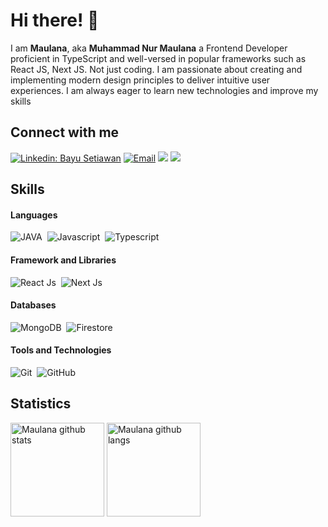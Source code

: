 # Hi there! 👋 

I am **Maulana**, aka **Muhammad Nur Maulana**  a Frontend Developer proficient in TypeScript and well-versed in popular frameworks such as React JS, Next JS. Not just coding. I am passionate about creating and implementing modern design principles to deliver intuitive user experiences. I am always eager to learn new technologies and improve my skills

## Connect with me

[![Linkedin: Bayu Setiawan](https://img.shields.io/badge/-MuhammadNur%20Maulana-blue?style=flat-square&logo=Linkedin&logoColor=white&link=https://www.linkedin.com/in/muhammad-nur-maulana-a13a92290/)](https://www.linkedin.com/in/muhammad-nur-maulana-a13a92290/)
<a href="mailto:muhammadnrmaulana@gmail.com"><img alt="Email" src="https://img.shields.io/badge/Email-muhammadnurmaulanaunindra-blue?style=flat-square&logo=email"></a>
[![](https://komarev.com/ghpvc/?username=MuhammadNurMaulana&color=blue&label=Profile%20Views)](https://github.com/MuhammadNurMaulana)
[![](https://img.shields.io/github/followers/MuhammadNurMaulana?label=GitHub%20Followers)](https://www.linkedin.com/in/muhammad-nur-maulana-a13a92290/)

## Skills

#### Languages

![JAVA](https://img.shields.io/badge/Java-ED8B00?style=for-the-badge&logo=openjdk&logoColor=white)&nbsp;
![Javascript](https://img.shields.io/badge/Javascript-efd81a?style=for-the-badge&logo=javascript&logoColor=black)&nbsp;
![Typescript](https://img.shields.io/badge/Typescript-2f73bf?style=for-the-badge&logo=typescript&logoColor=white)&nbsp;

#### Framework and Libraries

![React Js](https://img.shields.io/badge/React.Js-fff?style=for-the-badge&logo=react&logoColor=2f99ed)&nbsp;
![Next Js](https://img.shields.io/badge/Next.Js-000?style=for-the-badge&logo=next.js&logoColor=white)&nbsp;

#### Databases

![MongoDB](https://img.shields.io/badge/MongoDB-229555?style=for-the-badge&logo=mongodb&logoColor=white)&nbsp;
![Firestore](https://img.shields.io/badge/Firestore-ffcd34?style=for-the-badge&logo=firebase&logoColor=black)&nbsp;

#### Tools and Technologies

![Git](https://img.shields.io/badge/GIT-E44C30?style=for-the-badge&logo=git&logoColor=white)&nbsp;
![GitHub](https://img.shields.io/badge/GitHub-000?style=for-the-badge&logo=github&logoColor=white)&nbsp;

## Statistics

<span><img height="150" src="https://github-readme-stats.vercel.app/api?username=MuhammadNurMaulana&show_icons=true&include_all_commits=true&theme=buefy&hide_border=true" alt="Maulana github stats" /></span>
<span><img height="150" src="https://github-readme-stats.vercel.app/api/top-langs/?username=MuhammadNurMaulana&layout=compact&langs_count=6" alt="Maulana github langs" /></span>
